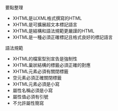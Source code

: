 要點整理
- XHTML是以XML格式撰寫的HTML
- XHTML是可擴展超文本標記語言
- XHTML是結構和語法規範更嚴謹的HTML
- XHTML是一種必須正確標記且格式良好的標記語言

語法規範
- XHTML的檔案型別宣告是強制性
- XHTML巢狀結構的標籤必須正確的對應
- XHTML元素必須有關閉標籤
- 空元素必須正確關閉標籤
- XHTML元素必須是小寫
- 屬性名稱必須是小寫
- 屬性值必須有引號
- 不允許屬性簡寫